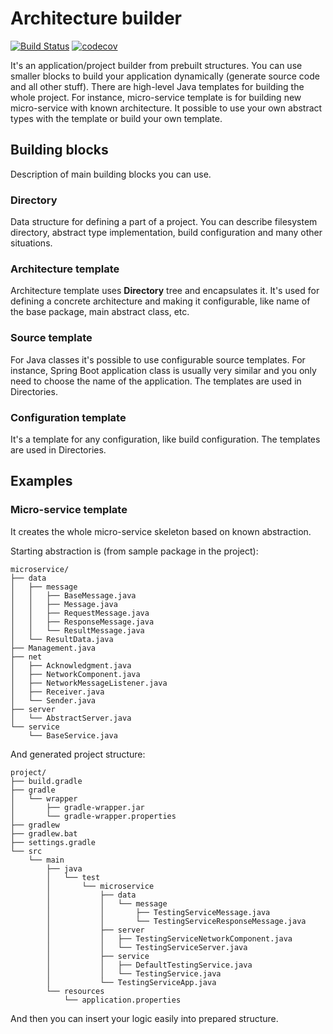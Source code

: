# Architecture builder

[![Build Status](https://travis-ci.org/dvoraka/architecture-builder.svg?branch=master)](https://travis-ci.org/dvoraka/architecture-builder)
[![codecov](https://codecov.io/gh/dvoraka/architecture-builder/branch/master/graph/badge.svg)](https://codecov.io/gh/dvoraka/architecture-builder)

It's an application/project builder from prebuilt structures. You can use smaller blocks to build your application
dynamically (generate source code and all other stuff). There are high-level Java templates for building the whole
project. For instance, micro-service template is for building new micro-service with known architecture. It possible
to use your own abstract types with the template or build your own template.

## Building blocks

Description of main building blocks you can use.

### Directory

Data structure for defining a part of a project. You can describe filesystem directory, abstract type implementation,
build configuration and many other situations.

### Architecture template

Architecture template uses **Directory** tree and encapsulates it. It's used for defining a concrete architecture and
making it configurable, like name of the base package, main abstract class, etc.

### Source template

For Java classes it's possible to use configurable source templates. For instance, Spring Boot application class
is usually very similar and you only need to choose the name of the application. The templates are used in Directories.

### Configuration template

It's a template for any configuration, like build configuration. The templates are used in Directories.

## Examples

### Micro-service template

It creates the whole micro-service skeleton based on known abstraction.

Starting abstraction is (from sample package in the project):
```
microservice/
├── data
│   ├── message
│   │   ├── BaseMessage.java
│   │   ├── Message.java
│   │   ├── RequestMessage.java
│   │   ├── ResponseMessage.java
│   │   └── ResultMessage.java
│   └── ResultData.java
├── Management.java
├── net
│   ├── Acknowledgment.java
│   ├── NetworkComponent.java
│   ├── NetworkMessageListener.java
│   ├── Receiver.java
│   └── Sender.java
├── server
│   └── AbstractServer.java
└── service
    └── BaseService.java
```

And generated project structure:

```
project/
├── build.gradle
├── gradle
│   └── wrapper
│       ├── gradle-wrapper.jar
│       └── gradle-wrapper.properties
├── gradlew
├── gradlew.bat
├── settings.gradle
└── src
    └── main
        ├── java
        │   └── test
        │       └── microservice
        │           ├── data
        │           │   └── message
        │           │       ├── TestingServiceMessage.java
        │           │       └── TestingServiceResponseMessage.java
        │           ├── server
        │           │   ├── TestingServiceNetworkComponent.java
        │           │   └── TestingServiceServer.java
        │           ├── service
        │           │   ├── DefaultTestingService.java
        │           │   └── TestingService.java
        │           └── TestingServiceApp.java
        └── resources
            └── application.properties
```

And then you can insert your logic easily into prepared structure.
